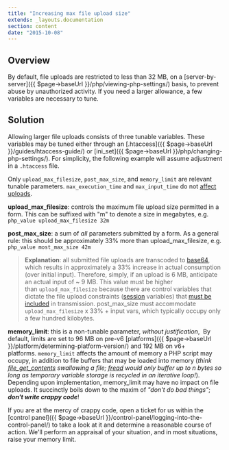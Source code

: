 ```yaml
---
title: "Increasing max file upload size"
extends: _layouts.documentation
section: content
date: "2015-10-08"
---
```


## Overview

By default, file uploads are restricted to less than 32 MB, on a [server-by-server]({{ $page->baseUrl }}/php/viewing-php-settings/) basis, to prevent abuse by unauthorized activity. If you need a larger allowance, a few variables are necessary to tune.

## Solution

Allowing larger file uploads consists of three tunable variables. These variables may be tuned either through an [.htaccess]({{ $page->baseUrl }}/guides/htaccess-guide/) or [ini\_set]({{ $page->baseUrl }}/php/changing-php-settings/). For simplicity, the following example will assume adjustment in a `.htaccess` file.

Only `upload_max_filesize`, `post_max_size`, and `memory_limit` are relevant tunable parameters. `max_execution_time` and `max_input_time` do not [affect uploads](http://stackoverflow.com/questions/11387113/php-file-upload-affected-or-not-by-max-input-time).

**upload\_max\_filesize**: controls the maximum file upload size permitted in a form. This can be suffixed with "m" to denote a size in megabytes, e.g. `php_value upload_max_filesize 32m`

**post\_max\_size**: a sum of _all_ parameters submitted by a form. As a general rule: this should be approximately 33% more than upload\_max\_filesize, e.g. `php_value most_max_size 42m`

> **Explanation**: all submitted file uploads are transcoded to [base64](https://en.wikipedia.org/wiki/Base64), which results in approximately a 33% increase in actual consumption (over initial input). Therefore, simply, if an upload is 6 MB, anticipate an actual input of ~ 9 MB. This value must be higher than `upload_max_filesize` because there are control variables that dictate the file upload constraints ([session](http://php.net/manual/en/reserved.variables.session.php) variables) that [must be included](http://www.amazon.com/Programming-PHP-Kevin-Tatroe/dp/1449392776) in transmission. post\_max\_size must accommodate `upload_max_filesize` x 33% + input vars, which typically occupy only a few hundred kilobytes.

**memory\_limit**: this is a non-tunable parameter, _without justification_,  By default, limits are set to 96 MB on pre-v6 [platforms]({{ $page->baseUrl }}/platform/determining-platform-version/) and 192 MB on v6+ platforms. `memory_limit` affects the amount of memory a PHP script may occupy, in addition to file buffers that may be loaded into memory (_think [file\_get\_contents](http://php.net/file_get_contents) swallowing a file; [fread](http://php.net/fread) would only buffer up to n bytes so long as temporary variable storage is recycled in an iterative loop!_). Depending upon implementation, memory\_limit may have no impact on file uploads. It succinctly boils down to the maxim of _"don't do bad things"_; **_don't write crappy code_**!

If you are at the mercy of crappy code, open a ticket for us within the [control panel]({{ $page->baseUrl }}/control-panel/logging-into-the-control-panel/) to take a look at it and determine a reasonable course of action. We'll perform an appraisal of your situation, and in most situations, raise your memory limit.
